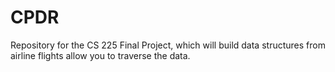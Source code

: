 # CPDR
Repository for the CS 225 Final Project, which will build data structures from airline flights allow you to traverse the data.
